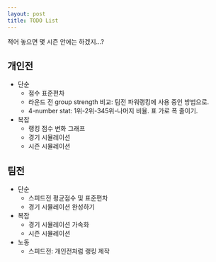 ```yaml
---
layout: post
title: TODO List
---
```


적어 놓으면 몇 시즌 안에는 하겠지...?

## 개인전

* 단순
    * 점수 표준편차
    * 라운드 전 group strength 비교: 팀전 파워랭킹에 사용 중인 방법으로. 
    * 4-number stat: 1위-2위-345위-나머지 비율. 표 가로 폭 줄이기.
* 복잡
    * 랭킹 점수 변화 그래프
    * 경기 시뮬레이션
    * 시즌 시뮬레이션

## 팀전

* 단순
    * 스피드전 평균점수 및 표준편차
    * 경기 시뮬레이션 완성하기
* 복잡
    * 경기 시뮬레이션 가속화
    * 시즌 시뮬레이션
* 노동
    * 스피드전: 개인전처럼 랭킹 제작

